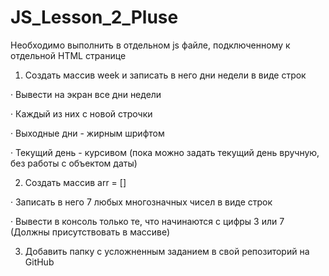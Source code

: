 # JS_Lesson_2_Pluse

Необходимо выполнить в отдельном js файле, подключенному к отдельной HTML странице

1. Создать массив week и записать в него дни недели в виде строк

· Вывести на экран все дни недели

· Каждый из них с новой строчки

· Выходные дни - жирным шрифтом

· Текущий день - курсивом (пока можно задать текущий день вручную, без работы с объектом даты)

2. Создать массив arr = []

· Записать в него 7 любых многозначных чисел в виде строк

· Вывести в консоль только те, что начинаются с цифры 3 или 7 (Должны присутствовать в массиве)

3. Добавить папку с усложненным заданием в свой репозиторий на GitHub
